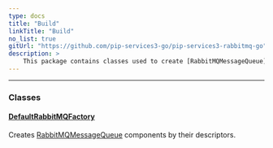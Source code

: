 ```yaml
---
type: docs
title: "Build"
linkTitle: "Build"
no_list: true
gitUrl: "https://github.com/pip-services3-go/pip-services3-rabbitmq-go"
description: >
    This package contains classes used to create [RabbitMQMessageQueue](../../rabbitmq/queues/rabbitmq_message_queue/) components by their descriptors. 
---
```

---
<div class="module-body"> 

### Classes

#### [DefaultRabbitMQFactory](default_rabbitmq_factory)
Creates [RabbitMQMessageQueue](../../queues/rabbitmq_message_queue/) components by their descriptors.


</div>

